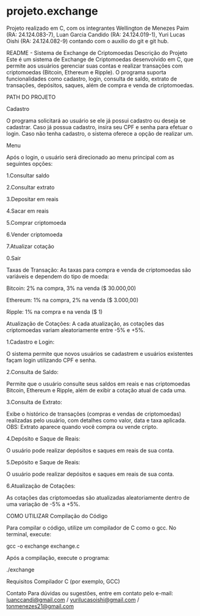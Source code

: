 # projeto.exchange
Projeto realizado em C, com os integrantes Wellington de Menezes Paim (RA: 24.124.083-7), Luan Garcia Candido (RA: 24.124.019-1), Yuri Lucas Oishi (RA: 24.124.082-9) contando com o auxilio do git e git hub.


README - Sistema de Exchange de Criptomoedas
Descrição do Projeto
Este é um sistema de Exchange de Criptomoedas desenvolvido em C, que permite aos usuários gerenciar suas contas e realizar transações com criptomoedas (Bitcoin, Ethereum e Ripple). O programa suporta funcionalidades como cadastro, login, consulta de saldo, extrato de transações, depósitos, saques, além de compra e venda de criptomoedas.

PATH DO PROJETO

Cadastro 

O programa solicitará ao usuário se ele já possui cadastro ou deseja se cadastrar.
Caso já possua cadastro, insira seu CPF e senha para efetuar o login.
Caso não tenha cadastro, o sistema oferece a opção de realizar um.

Menu 

Após o login, o usuário será direcionado ao menu principal com as seguintes opções:

1.Consultar saldo

2.Consultar extrato

3.Depositar em reais

4.Sacar em reais

5.Comprar criptomoeda

6.Vender criptomoeda

7.Atualizar cotação

0.Sair

Taxas de Transação: As taxas para compra e venda de criptomoedas são variáveis e dependem do tipo de moeda:

Bitcoin: 2% na compra, 3% na venda ($ 30.000,00)

Ethereum: 1% na compra, 2% na venda ($ 3.000,00)

Ripple: 1% na compra e na venda ($ 1)

Atualização de Cotações: A cada atualização, as cotações das criptomoedas variam aleatoriamente entre -5% e +5%.


1.Cadastro e Login:

O sistema permite que novos usuários se cadastrem e usuários existentes façam login utilizando CPF e senha.

2.Consulta de Saldo:

Permite que o usuário consulte seus saldos em reais e nas criptomoedas Bitcoin, Ethereum e Ripple, além de exibir a cotação atual de cada uma.

3.Consulta de Extrato:

Exibe o histórico de transações (compras e vendas de criptomoedas) realizadas pelo usuário, com detalhes como valor, data e taxa aplicada.
OBS: Extrato aparece quando você compra ou vende cripto. 

4.Depósito e Saque de Reais:

O usuário pode realizar depósitos e saques em reais de sua conta.

5.Depósito e Saque de Reais:

O usuário pode realizar depósitos e saques em reais de sua conta.

6.Atualização de Cotações:

As cotações das criptomoedas são atualizadas aleatoriamente dentro de uma variação de -5% a +5%.


COMO UTILIZAR
Compilação do Código

Para compilar o código, utilize um compilador de C como o gcc. No terminal, execute:

gcc -o exchange exchange.c

Após a compilação, execute o programa:

./exchange


Requisitos
Compilador C (por exemplo, GCC) 

Contato
Para dúvidas ou sugestões, entre em contato pelo e-mail: luanccandi@gmail.com / yurilucasoishi@gmail.com / tonmenezes21@gmail.com
